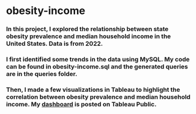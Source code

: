 # obesity-income
### In this project, I explored the relationship between state obesity prevalence and median household income in the United States. Data is from 2022.
### I first identified some trends in the data using MySQL. My code can be found in obesity-income.sql and the generated queries are in the queries folder.
### Then, I made a few visualizations in Tableau to highlight the correlation between obesity prevalence and median household income. My [dashboard](https://public.tableau.com/shared/66XYBF2QB?:display_count=n&:origin=viz_share_link) is posted on Tableau Public.
